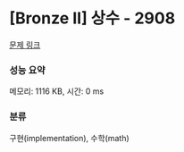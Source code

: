 # [Bronze II] 상수 - 2908 

[문제 링크](https://www.acmicpc.net/problem/2908) 

### 성능 요약

메모리: 1116 KB, 시간: 0 ms

### 분류

구현(implementation), 수학(math)

